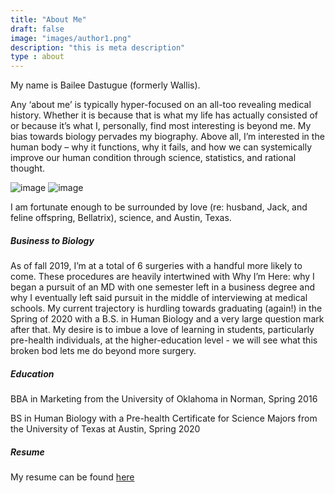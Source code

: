 ```yaml
---
title: "About Me"
draft: false
image: "images/author1.png"
description: "this is meta description"
type : about
---
```


My name is Bailee Dastugue (formerly Wallis). 

Any ‘about me’ is typically hyper-focused on an all-too revealing medical history. Whether it is because that is what my life has actually consisted of or because it’s what I, personally, find most interesting is beyond me. My bias towards biology pervades my biography. Above all, I’m interested in the human body – why it functions, why it fails, and how we can systemically improve our human condition through science, statistics, and rational thought.

![image](/images/about-3.jpg)
![image](/images/about-2.jpg)

I am fortunate enough to be surrounded by love (re: husband, Jack, and feline offspring, Bellatrix), science, and Austin, Texas. 

##### Business to Biology

As of fall 2019, I’m at a total of 6 surgeries with a handful more likely to come. These procedures are heavily intertwined with Why I’m Here: why I began a pursuit of an MD with one semester left in a business degree and why I eventually left said pursuit in the middle of interviewing at medical schools. My current trajectory is hurdling towards graduating (again!) in the Spring of 2020 with a B.S. in Human Biology and a very large question mark after that. My desire is to imbue a love of learning in students, particularly pre-health individuals, at the higher-education level - we will see what this broken bod lets me do beyond more surgery.

##### Education

BBA in Marketing from the University of Oklahoma in Norman, Spring 2016

BS in Human Biology with a Pre-health Certificate for Science Majors from the University of Texas at Austin, Spring 2020

##### Resume

My resume can be found [here](/Resume2.pdf)
